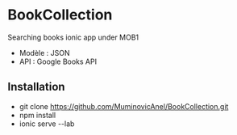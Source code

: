 # BookCollection
Searching books ionic app under MOB1
- Modèle : JSON
- API : Google Books API

## Installation

- git clone https://github.com/MuminovicAnel/BookCollection.git
- npm install
- ionic serve --lab
